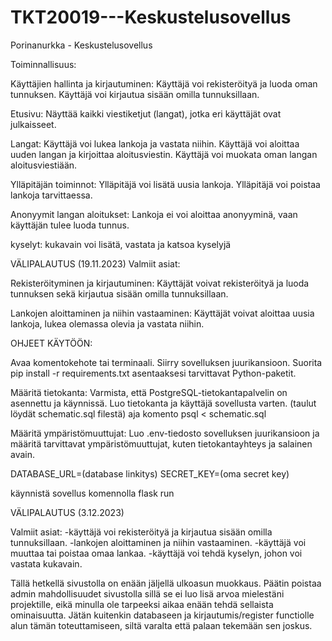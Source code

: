 # TKT20019---Keskustelusovellus

Porinanurkka - Keskustelusovellus

Toiminnallisuus:

Käyttäjien hallinta ja kirjautuminen:
Käyttäjä voi rekisteröityä ja luoda oman tunnuksen.
Käyttäjä voi kirjautua sisään omilla tunnuksillaan.

Etusivu:
Näyttää kaikki viestiketjut (langat), jotka eri käyttäjät ovat julkaisseet.

Langat:
Käyttäjä voi lukea lankoja ja vastata niihin.
Käyttäjä voi aloittaa uuden langan ja kirjoittaa aloitusviestin.
Käyttäjä voi muokata oman langan aloitusviestiään.

Ylläpitäjän toiminnot:
Ylläpitäjä voi lisätä uusia lankoja.
Ylläpitäjä voi poistaa lankoja tarvittaessa.

Anonyymit langan aloitukset:
Lankoja ei voi aloittaa anonyyminä, vaan käyttäjän tulee luoda tunnus.

kyselyt: 
kukavain voi lisätä, vastata ja katsoa kyselyjä

VÄLIPALAUTUS (19.11.2023) 
Valmiit asiat:

Rekisteröityminen ja kirjautuminen: 
Käyttäjät voivat rekisteröityä ja luoda tunnuksen sekä kirjautua sisään omilla tunnuksillaan.

Lankojen aloittaminen ja niihin vastaaminen:
Käyttäjät voivat aloittaa uusia lankoja, lukea olemassa olevia ja vastata niihin.

OHJEET KÄYTÖÖN:

Avaa komentokehote tai terminaali.
Siirry sovelluksen juurikansioon.
Suorita pip install -r requirements.txt asentaaksesi tarvittavat Python-paketit.

Määritä tietokanta:
Varmista, että PostgreSQL-tietokantapalvelin on asennettu ja käynnissä.
Luo tietokanta ja käyttäjä sovellusta varten. (taulut löydät schematic.sql filestä)
aja komento psql < schematic.sql

Määritä ympäristömuuttujat:
Luo .env-tiedosto sovelluksen juurikansioon ja määritä tarvittavat ympäristömuuttujat, kuten tietokantayhteys ja salainen avain.

DATABASE_URL=(database linkitys)
SECRET_KEY=(oma secret key)

käynnistä sovellus komennolla flask run

VÄLIPALAUTUS (3.12.2023) 

Valmiit asiat:
-käyttäjä voi rekisteröityä ja kirjautua sisään omilla tunnuksillaan.
-lankojen aloittaminen ja niihin vastaaminen.
-käyttäjä voi muuttaa tai poistaa omaa lankaa.
-käyttäjä voi tehdä kyselyn, johon voi vastata kukavain.

Tällä hetkellä sivustolla on enään jäljellä ulkoasun muokkaus.
Päätin poistaa admin mahdollisuudet sivustolla sillä se ei luo lisä arvoa mielestäni projektille,
eikä minulla ole tarpeeksi aikaa enään tehdä sellaista ominaisuutta. 
Jätän kuitenkin databaseen ja kirjautumis/register functiolle alun tämän toteuttamiseen, siltä varalta
että palaan tekemään sen joskus.







 
